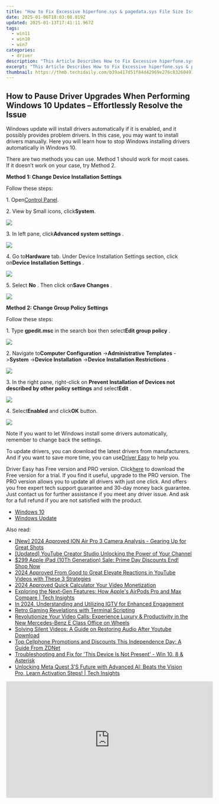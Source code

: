 ```yaml
---
title: "How to Fix Excessive hiperfone.sys & pagedata.sys File Size Issues in Windows 10/7: Solutions Unveiled"
date: 2025-01-06T18:03:08.819Z
updated: 2025-01-13T17:41:11.967Z
tags:
  - win11
  - win10
  - win7
categories:
  - driver
description: "This Article Describes How to Fix Excessive hiperfone.sys & pagedata.sys File Size Issues in Windows 10/7: Solutions Unveiled"
excerpt: "This Article Describes How to Fix Excessive hiperfone.sys & pagedata.sys File Size Issues in Windows 10/7: Solutions Unveiled"
thumbnail: https://thmb.techidaily.com/b39a417d51f84d42969e276c8326049152a3ecf4c134364262ba197f0a84bb02.jpg
---
```


## How to Pause Driver Upgrades When Performing Windows 10 Updates – Effortlessly Resolve the Issue

Windows update will install drivers automatically if it is enabled, and it possibly provides problem drivers. In this case, you may want to install drivers manually. Here you will learn how to stop Windows installing drivers automatically in Windows 10.
  
There are two methods you can use. Method 1 should work for most cases. If it doesn’t work on your case, try Method 2.  
  
**Method 1: Change Device Installation Settings**
  
Follow these steps:  
  
1\. Open[Control Panel](https://tools.techidaily.com/drivereasy/download/).  
  
2\. View by Small icons, click**System**.  
  
![](https://images.drivereasy.com/wp-content/uploads/2017/02/img_58a405dc4976b.jpg)
  
 3\. In left pane, click**Advanced system settings** .  

![](https://images.drivereasy.com/wp-content/uploads/2017/02/img_58a4063ee9507.jpg)
  
 4\. Go to**Hardware** tab. Under Device Installation Settings section, click on**Device Installation Settings** .  

![](https://images.drivereasy.com/wp-content/uploads/2017/02/img_58a406ad10220.jpg)
  
 5\. Select **No** . Then click on**Save Changes** .  

![](https://images.drivereasy.com/wp-content/uploads/2017/02/img_58a407564ae1f.jpg)
  
**Method 2: Change Group Policy Settings**
  
 Follow these steps:  
  
 1\. Type **gpedit.msc**  in the search box then select**Edit group policy** .  

![](https://images.drivereasy.com/wp-content/uploads/2017/02/img_58a4087dcb43d.png)

 2\. Navigate to**Computer Configuration** \->**Administrative Templates** \->**System** \->**Device Installation** \->**Device Installation Restrictions** .  

![](https://images.drivereasy.com/wp-content/uploads/2017/02/img_58a40a849b6cb.jpg)
  
 3\. In the right pane, right-click on   **Prevent Installation of Devices not described by other policy settings**  and select**Edit** .  

![](https://images.drivereasy.com/wp-content/uploads/2017/02/img_58a40c5270f44.jpg)
  
 4\. Select**Enabled** and click**OK** button.  

![](https://images.drivereasy.com/wp-content/uploads/2017/02/img_58a40cd4ceadd.jpg)
  
 Note if you want to let Windows install some drivers automatically, remember to change back the settings.
  
 To update drivers, you can download the latest drivers from manufacturers. And if you want to save more time, you can use[Driver Easy](https://tools.techidaily.com/drivereasy/download/) to help you.  
  
 Driver Easy has Free version and PRO version. Click[here](https://tools.techidaily.com/drivereasy/download/) to download the Free version for a trial. If you find it useful, upgrade to the PRO version. The PRO version allows you to update all drivers with just one click. And offers you free expert tech support guarantee and 30-day money back guarantee. Just contact us for further assistance if you meet any driver issue. And ask for a full refund if you are not satisfied with the product.

* [Windows 10](https://tools.techidaily.com/drivereasy/download/)
* [Windows Update](https://tools.techidaily.com/drivereasy/download/)

<ins class="adsbygoogle"
     style="display:block"
     data-ad-format="autorelaxed"
     data-ad-client="ca-pub-7571918770474297"
     data-ad-slot="1223367746"></ins>

<ins class="adsbygoogle"
     style="display:block"
     data-ad-client="ca-pub-7571918770474297"
     data-ad-slot="8358498916"
     data-ad-format="auto"
     data-full-width-responsive="true"></ins>

<span class="atpl-alsoreadstyle">Also read:</span>
<div><ul>
<li><a href="https://fox-boxes.techidaily.com/new-2024-approved-ion-air-pro-3-camera-analysis-gearing-up-for-great-shots/"><u>[New] 2024 Approved ION Air Pro 3 Camera Analysis - Gearing Up for Great Shots</u></a></li>
<li><a href="https://facebook-video-share.techidaily.com/updated-youtube-creator-studio-unlocking-the-power-of-your-channel/"><u>[Updated] YouTube Creator Studio Unlocking the Power of Your Channel</u></a></li>
<li><a href="https://tech-haven.techidaily.com/299-apple-ipad-10th-generation-sale-prime-day-discounts-end-shop-now/"><u>$299 Apple iPad (10Th Generation) Sale: Prime Day Discounts End! Shop Now</u></a></li>
<li><a href="https://youtube-data.techidaily.com/approved-from-good-to-great-elevate-reactions-in-youtube-videos-with-these-3-strategies/"><u>2024 Approved From Good to Great Elevate Reactions in YouTube Videos with These 3 Strategies</u></a></li>
<li><a href="https://youtube-lab.techidaily.com/approved-quick-calculator-your-video-monetization/"><u>2024 Approved Quick Calculator Your Video Monetization</u></a></li>
<li><a href="https://tech-haven.techidaily.com/exploring-the-next-gen-features-how-apples-airpods-pro-and-max-compare-tech-insights/"><u>Exploring the Next-Gen Features: How Apple's AirPods Pro and Max Compare | Tech Insights</u></a></li>
<li><a href="https://instagram-video-files.techidaily.com/in-2024-understanding-and-utilizing-igtv-for-enhanced-engagement/"><u>In 2024, Understanding and Utilizing IGTV for Enhanced Engagement</u></a></li>
<li><a href="https://games-able.techidaily.com/retro-gaming-revelations-with-terminal-scripting/"><u>Retro Gaming Revelations with Terminal Scripting</u></a></li>
<li><a href="https://hardware-tips.techidaily.com/revolutionize-your-video-calls-experience-luxury-and-productivity-in-the-new-mercedes-benz-e-class-office-on-wheels/"><u>Revolutionize Your Video Calls: Experience Luxury & Productivity in the New Mercedes-Benz E Class Office on Wheels</u></a></li>
<li><a href="https://video-capture.techidaily.com/solving-silent-videos-a-guide-on-restoring-audio-after-youtube-download/"><u>Solving Silent Videos: A Guide on Restoring Audio After Youtube Download</u></a></li>
<li><a href="https://tech-haven.techidaily.com/top-cellphone-promotions-and-discounts-this-independence-day-a-guide-from-zdnet/"><u>Top Cellphone Promotions and Discounts This Independence Day: A Guide From ZDNet</u></a></li>
<li><a href="https://common-error.techidaily.com/troubleshooting-and-fix-for-this-device-is-not-present-win-10-8-and-asterisk/"><u>Troubleshooting and Fix for 'This Device Is Not Present' - Win 10, 8 & Asterisk</u></a></li>
<li><a href="https://tech-haven.techidaily.com/unlocking-meta-quest-3s-future-with-advanced-ai-beats-the-vision-pro-learn-activation-steps-tech-insights/"><u>Unlocking Meta Quest 3'S Future with Advanced AI: Beats the Vision Pro, Learn Activation Steps! | Tech Insights</u></a></li>
</ul></div>

<!-- affiliate ads begin -->
<iframe width="560" height="315" src="https://www.youtube.com/embed/4YCkNXJjC3c?si=9Tn8KiqKGTZi1o7E" title="YouTube video player" frameborder="0" allow="accelerometer; autoplay; clipboard-write; encrypted-media; gyroscope; picture-in-picture; web-share" referrerpolicy="strict-origin-when-cross-origin" allowfullscreen></iframe>
<!-- affiliate ads end -->

